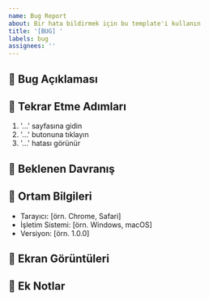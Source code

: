 ```yaml
---
name: Bug Report
about: Bir hata bildirmek için bu template'i kullanın
title: '[BUG] '
labels: bug
assignees: ''
---
```


## 🐛 Bug Açıklaması
<!-- Hatayı açık bir şekilde tanımlayın -->

## 🔄 Tekrar Etme Adımları
1. '...' sayfasına gidin
2. '...' butonuna tıklayın
3. '...' hatası görünür

## 🎯 Beklenen Davranış
<!-- Ne olması gerektiğini açıklayın -->

## 📱 Ortam Bilgileri
- Tarayıcı: [örn. Chrome, Safari]
- İşletim Sistemi: [örn. Windows, macOS]
- Versiyon: [örn. 1.0.0]

## 📸 Ekran Görüntüleri
<!-- Varsa ekran görüntüleri ekleyin -->

## 📝 Ek Notlar
<!-- Başka eklemek istediğiniz bilgiler -->

